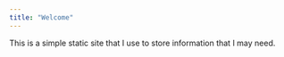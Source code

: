 ```yaml
---
title: "Welcome"
---
```


This is a simple static site that I use to store information that I may need.
